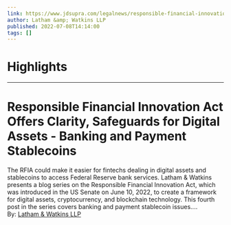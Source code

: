 ```yaml
---
link: https://www.jdsupra.com/legalnews/responsible-financial-innovation-act-8408267/
author: Latham &amp; Watkins LLP
published: 2022-07-08T14:14:00
tags: []
---
```

# Highlights


---
# Responsible Financial Innovation Act Offers Clarity, Safeguards for Digital Assets - Banking and Payment Stablecoins
The RFIA could make it easier for fintechs dealing in digital assets and stablecoins to access Federal Reserve bank services. Latham & Watkins presents a blog series on the Responsible Financial Innovation Act, which was introduced in the US Senate on June 10, 2022, to create a framework for digital assets, cryptocurrency, and blockchain technology. This fourth post in the series covers banking and payment stablecoin issues....  
By: [Latham & Watkins LLP](https://www.jdsupra.com/profile/Latham_Watkins/)